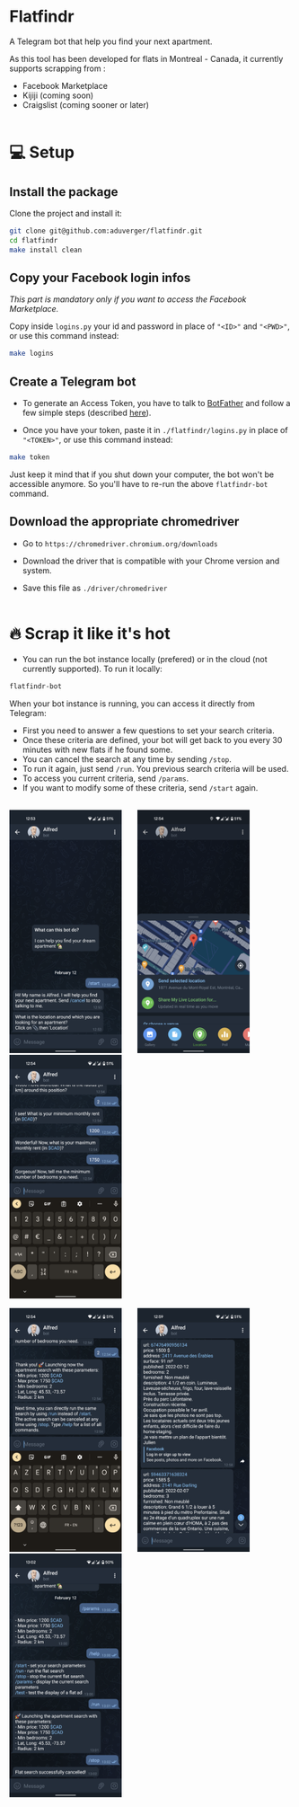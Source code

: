 # Flatfindr

A Telegram bot that help you find your next apartment.

As this tool has been developed for flats in Montreal - Canada, it currently supports scrapping from :
- Facebook Marketplace
- Kijiji (coming soon)
- Craigslist (coming sooner or later)
<br/><br/>

# 💻 Setup

## Install the package

Clone the project and install it:

```bash
git clone git@github.com:aduverger/flatfindr.git
cd flatfindr
make install clean
```

## Copy your Facebook login infos
<i>This part is mandatory only if you want to access the Facebook Marketplace.</i>

Copy inside `logins.py` your id and password in place of `"<ID>"` and `"<PWD>"`, or use this command instead:
```bash
make logins
```

## Create a Telegram bot
- To generate an Access Token, you have to talk to [BotFather](https://t.me/botfather) and follow a few simple steps (described [here](https://core.telegram.org/bots#6-botfather)).

- Once you have your token, paste it in `./flatfindr/logins.py` in place of `"<TOKEN>"`, or use this command instead:
```bash
make token
```

Just keep it mind that if you shut down your computer, the bot won't be accessible anymore. So you'll have to re-run the above `flatfindr-bot` command.

## Download the appropriate chromedriver
- Go to `https://chromedriver.chromium.org/downloads`
- Download the driver that is compatible with your Chrome version and system.

- Save this file as `./driver/chromedriver`
<br/><br/>

# 🔥 Scrap it like it's hot
- You can run the bot instance locally (prefered) or in the cloud (not currently supported). To run it locally:
```bash
flatfindr-bot
```
When your bot instance is running, you can access it directly from Telegram:
- First you need to answer a few questions to set your search criteria.
- Once these criteria are defined, your bot will get back to you every 30 minutes with new flats if he found some.
- You can cancel the search at any time by sending `/stop`.
- To run it again, just send `/run`. You previous search criteria will be used.
- To access you current criteria, send `/params`.
- If you want to modify some of these criteria, send `/start` again.
<br/><br/>

<img src="https://github.com/aduverger/flatfindr/blob/master/images/alfred2.png?raw=true" alt="drawing" width="200"/> &nbsp; &nbsp; &nbsp; <img src="https://github.com/aduverger/flatfindr/blob/master/images/alfred3.png?raw=true" alt="drawing" width="200"/> &nbsp; &nbsp; &nbsp; <img src="https://github.com/aduverger/flatfindr/blob/master/images/alfred4.png?raw=true" alt="drawing" width="200"/> 

<img src="https://github.com/aduverger/flatfindr/blob/master/images/alfred5.png?raw=true" alt="drawing" width="200"/> &nbsp; &nbsp; &nbsp; <img src="https://github.com/aduverger/flatfindr/blob/master/images/alfred6.png?raw=true" alt="drawing" width="200"/> &nbsp; &nbsp; &nbsp; <img
src="https://github.com/aduverger/flatfindr/blob/master/images/alfred7.png?raw=true" alt="drawing" width="200"/>

